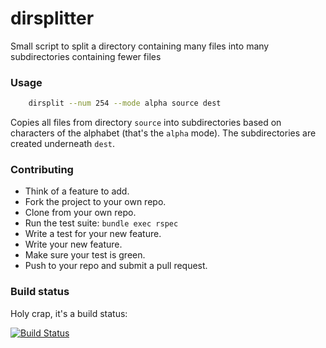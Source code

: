 dirsplitter
===========

Small script to split a directory containing many files into many subdirectories containing fewer files


### Usage

```bash
    dirsplit --num 254 --mode alpha source dest
```

Copies all files from directory `source` into subdirectories based on characters of the alphabet (that's the `alpha` mode). The subdirectories are created underneath `dest`.


### Contributing

* Think of a feature to add.
* Fork the project to your own repo.
* Clone from your own repo.
* Run the test suite: `bundle exec rspec`
* Write a test for your new feature.
* Write your new feature.
* Make sure your test is green.
* Push to your repo and submit a pull request.

### Build status

Holy crap, it's a build status:

[![Build Status](https://travis-ci.org/psy-q/dirsplitter.png?branch=master)](https://travis-ci.org/psy-q/dirsplitter)
